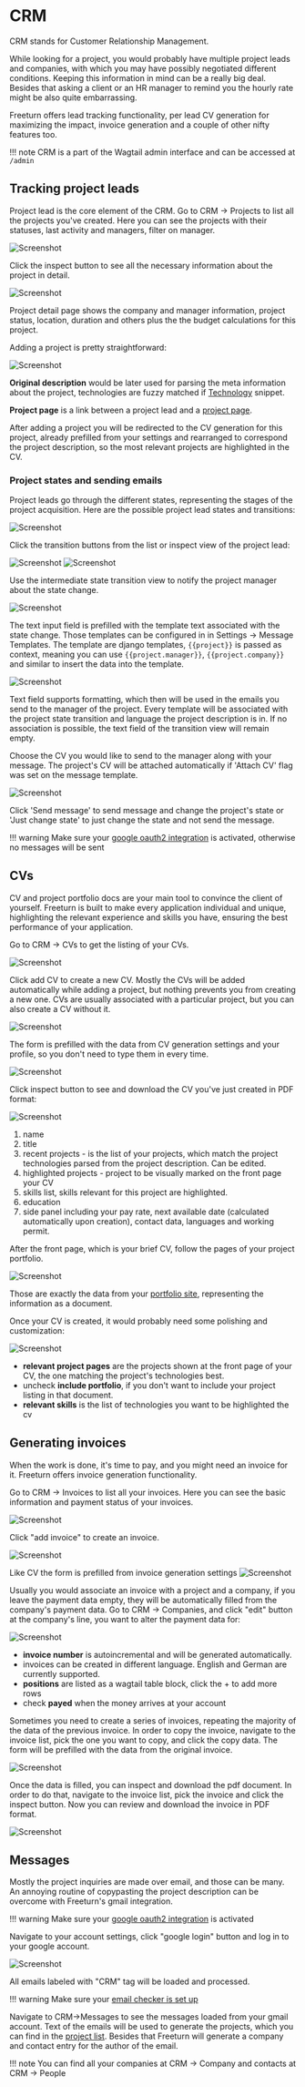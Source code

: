 # CRM

CRM stands for Customer Relationship Management.

While looking for a project, you would probably have multiple project leads and companies,
with which you may have possibly negotiated different conditions. Keeping this information in mind can be a really big
deal. Besides that asking a client or an HR manager to remind you the hourly rate might be also quite embarrassing.

Freeturn offers lead tracking functionality, per lead CV generation for maximizing the impact, invoice generation
and a couple of other nifty features too.

!!! note
    CRM is a part of the Wagtail admin interface and can be accessed at `/admin`

## Tracking project leads

Project lead is the core element of the CRM. Go to CRM -> Projects to list all the projects you've created. Here you can
see the projects with their statuses, last activity and managers, filter on manager.

![Screenshot](img/crm/project_listing.png)

Click the inspect button to see all the necessary information about the project in detail.

![Screenshot](img/crm/project_inspect.png)

Project detail page shows the company and manager information, project status, location, duration and others plus the
the budget calculations for this project.

Adding a project is pretty straightforward:

![Screenshot](img/crm/project_adding.gif)

**Original description** would be later used for parsing the meta information about the project, technologies are fuzzy
matched if [Technology](portfolio.md#technologies) snippet.

**Project page** is a link between a project lead and a [project page](portfolio.md#project-page).

After adding a project you will be redirected to the CV generation for this project, already prefilled from your settings
and rearranged to correspond the project description, so the most relevant projects are highlighted in the CV.

### Project states and sending emails

Project leads go through the different states, representing the stages of the project acquisition.
Here are the possible project lead states and transitions:

![Screenshot](img/crm/project_state_graph.png)

Click the transition buttons from the list or inspect view of the project lead:

![Screenshot](img/crm/project_state_buttons.png)
![Screenshot](img/crm/project_state_buttons_inspect.png)

Use the intermediate state transition view to notify the project manager about the state change.

![Screenshot](img/crm/project_state_transition_view.png)

The text input field is prefilled with the template text associated with the state change. Those
templates can be configured in in Settings -> Message Templates. The template are django templates, `{{project}}` is
passed as context, meaning you can use `{{project.manager}}`, `{{project.company}}` and similar to insert the data into
the template.

![Screenshot](img/crm/message_template_edit_view.png)

Text field supports formatting, which then will be used in the emails you send to the manager of the project.
Every template will be associated with the project state transition and language the project description is in.
If no association is possible, the text field of the transition view will remain empty.

Choose the CV you would like to send to the manager along with your message.
The project's CV will be attached automatically if 'Attach CV' flag was set on the message template.

![Screenshot](img/crm/project_state_transition_buttons.png)

Click 'Send message' to send message and change the project's state or 'Just change state' to just change the state and
not send the message.

!!! warning
    Make sure your [google oauth2 integration](configuration.md#google-oauth2) is activated, otherwise no messages
    will be sent

## CVs

CV and project portfolio docs are your main tool to convince the client of yourself. Freeturn is built to make every
application individual and unique, highlighting the relevant experience and skills you have, ensuring the best performance
of your application.

Go to CRM -> CVs to get the listing of your CVs.

![Screenshot](img/crm/cv_listing.png)

Click add CV to create a new CV. Mostly the CVs will be added automatically while adding a project, but nothing prevents
you from creating a new one. CVs are usually associated with a particular project, but you can also create a CV without it.

![Screenshot](img/crm/cv_adding.png)

The form is prefilled with the data from CV generation settings and your profile, so you don't need to type
them in every time.

![Screenshot](img/crm/cv_generation_settings.png)

Click inspect button to see and download the CV you've just created in PDF format:

![Screenshot](img/crm/cv_front_page.png)

1. name
2. title
3. recent projects - is the list of your projects, which match the project technologies parsed from the project
description. Can be edited.
4. highlighted projects - project to be visually marked on the front page your CV
5. skills list, skills relevant for this project are highlighted.
6. education
7. side panel including your pay rate, next available date (calculated automatically upon creation), contact data,
languages and working permit.

After the front page, which is your brief CV, follow the pages of your project portfolio.

![Screenshot](img/crm/cv_portfolio_project_page.png)

Those are exactly the data from your [portfolio site](portfolio.md#project-page), representing the information as a document.

Once your CV is created, it would probably need some polishing and customization:

![Screenshot](img/crm/cv_editing.png)

 - **relevant project pages** are the projects shown at the front page of your CV, the one matching the project's technologies
 best.
 - uncheck **include portfolio**, if you don't want to include your project listing in that document.
 - **relevant skills** is the list of technologies you want to be highlighted the cv

## Generating invoices

When the work is done, it's time to pay, and you might need an invoice for it. Freeturn offers invoice generation
functionality.

Go to CRM -> Invoices to list all your invoices. Here you can see the basic information and payment status of your
invoices.

![Screenshot](img/crm/invoice_listing.png)

Click "add invoice" to create an invoice.

![Screenshot](img/crm/invoice_adding.png)

Like CV the form is prefilled from invoice generation settings
![Screenshot](img/crm/invoice_generation_settings.png)

Usually you would associate an invoice with a project and a company, if you leave the payment data empty, they will be
automatically filled from the company's payment data. Go to CRM -> Companies, and click "edit" button at the company's
line, you want to alter the payment data for:

![Screenshot](img/crm/company_edit.png)

- **invoice number** is autoincremental and will be generated automatically.
- invoices can be created in different language. English and German are currently supported.
- **positions** are listed as a wagtail table block, click the + to add more rows
- check **payed** when the money arrives at your account

Sometimes you need to create a series of invoices, repeating the majority of the data of the previous invoice. In order
to copy the invoice, navigate to the invoice list, pick the one you want to copy, and click the copy data. The form will
be prefilled with the data from the original invoice.

![Screenshot](img/crm/cv_copy.gif)

Once the data is filled, you can inspect and download the pdf document. In order to do that, navigate to the invoice list,
pick the invoice and click the inspect button. Now you can review and download the invoice in PDF format.

![Screenshot](img/crm/invoice_preview.png)

## Messages

Mostly the project inquiries are made over email, and those can be many. An annoying routine of copypasting the project
description can be overcome with Freeturn's gmail integration.

!!! warning
    Make sure your [google oauth2 integration](configuration.md#google-oauth2) is activated

Navigate to your account settings, click "google login" button and log in to your google account.

![Screenshot](img/activating_google_account.png)

All emails labeled with "CRM" tag will be loaded and processed.

!!! warning
    Make sure your [email checker is set up](configuration.md#setting-up-mail-checker)

Navigate to CRM->Messages to see the messages loaded from your gmail account.
Text of the emails will be used to generate the projects, which you can find in the [project list](#tracking-project-leads).
Besides that Freeturn will generate a company and contact entry for the author of the email.

!!! note
    You can find all your companies at CRM -> Company and contacts at CRM -> People
